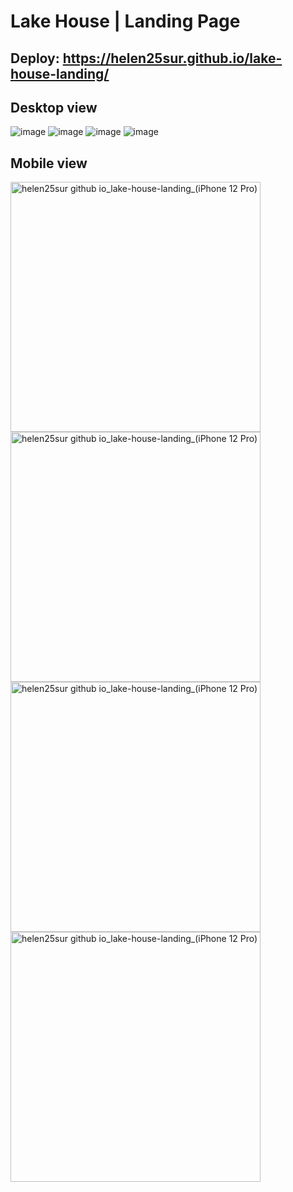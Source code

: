 # Lake House | Landing Page

## Deploy: https://helen25sur.github.io/lake-house-landing/

## Desktop view
![image](https://user-images.githubusercontent.com/65970892/224559115-cf235662-9a94-41ba-9c3f-6169abae1b71.png)
![image](https://user-images.githubusercontent.com/65970892/224559142-e511a7c7-8745-4161-8e3a-bdc1cc5ba065.png)
![image](https://user-images.githubusercontent.com/65970892/224559178-0d8107e2-20e6-4fe5-9028-a40f73a37bd4.png)
![image](https://user-images.githubusercontent.com/65970892/224559211-60653291-c3fc-43e6-aca5-6d8ac5f97c41.png)

## Mobile view

<img src="https://user-images.githubusercontent.com/65970892/224559592-ffd16827-4ae7-45b2-9032-2fcbbfc8fb0b.png" alt="helen25sur github io_lake-house-landing_(iPhone 12 Pro)" width="400"> <img src="https://user-images.githubusercontent.com/65970892/224559754-4da40759-80d6-468c-9696-75c42a2f7bbc.png" alt="helen25sur github io_lake-house-landing_(iPhone 12 Pro)" width="400"> <img src="https://user-images.githubusercontent.com/65970892/224559794-7f8e10ed-b564-4943-8998-2680e5d25d5b.png" alt="helen25sur github io_lake-house-landing_(iPhone 12 Pro)" width="400"> <img src="https://user-images.githubusercontent.com/65970892/224559810-f76269ef-19a6-4dc0-9aad-110b736d9475.png" alt="helen25sur github io_lake-house-landing_(iPhone 12 Pro)" width="400"> 
